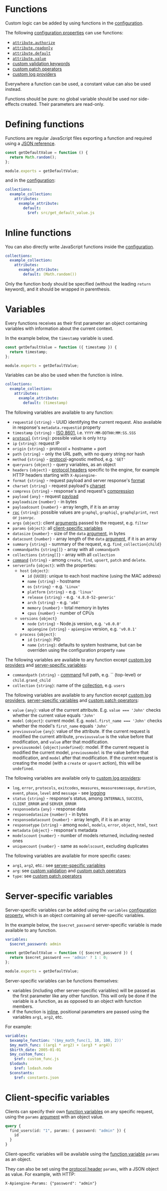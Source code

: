 # Functions

Custom logic can be added by using functions in the
[configuration](configuration.md).

The following [configuration properties](configuration.md#properties) can use functions:
  - [`attribute.authorize`](authorization.md)
  - [`attribute.readonly`](authorization.md#readonly-attributes)
  - [`attribute.default`](default.md)
  - [`attribute.value`](transformation.md)
  - [custom validation keywords](validation.md#custom-validation)
  - [custom patch operators](patch.md#custom-operators)
  - [custom log providers](logging.md#custom-log-provider)

Everywhere a function can be used, a constant value can also be used instead.

Functions should be pure: no global variable should be used nor side-effects
created. Their parameters are read-only.

# Defining functions

Functions are regular JavaScript files exporting a function and required using a
[JSON reference](json-references.md).

<!-- eslint-disable strict, filenames/match-exported -->
```js
const getDefaultValue = function () {
  return Math.random();
};

module.exports = getDefaultValue;
```

and in the [configuration](configuration.md):

```yml
collections:
  example_collection:
    attributes:
      example_attribute:
        default:
          $ref: src/get_default_value.js
```

# Inline functions

You can also directly write JavaScript functions inside the
[configuration](configuration.md).

```yml
collections:
  example_collection:
    attributes:
      example_attribute:
        default: (Math.random())
```

Only the function body should be specified (without the leading `return`
keyword), and it should be wrapped in parenthesis.

# Variables

Every functions receives as their first parameter an object containing variables
with information about the current context.

In the example below, the `timestamp` variable is used.

<!-- eslint-disable strict, filenames/match-exported -->
```js
const getDefaultValue = function ({ timestamp }) {
  return timestamp;
};

module.exports = getDefaultValue;
```

Variables can be also be used when the function is inline.

```yml
collections:
  example_collection:
    attributes:
      example_attribute:
        default: (timestamp)
```

The following variables are available to any function:
  - `requestid` `{string}` - UUID identifying the current request.
    Also available in response's `metadata.requestid` property
  - `timestamp` `{string}` - [ISO 8601](http://en.wikipedia.org/wiki/ISO_8601),
    i.e. `YYYY-MM-DDTHH:MM:SS.SSS`
  - [`protocol`](protocols.md) `{string}`: possible value is only `http`
  - `ip` `{string}`: request IP
  - `origin` `{string}` - protocol + hostname + port
  - `path` `{string}` - only the URL path, with no query string nor hash
  - `method` `{string}` - [protocol](protocols.md#request)-agnostic method,
    e.g. `'GET'`
  - `queryvars` `{object}` - query variables, as an object
  - `headers` `{object}` - [protocol headers](protocols.md#request)
    specific to the engine, for example HTTP headers starting with
    `X-Apiengine-`
  - `format` `{string}` - request payload and server response's
    [format](formats.md)
  - `charset` `{string}` - request payload's [charset](formats.md#charsets)
  - `compress` `{string}` - response's and request's
    [compression](compression.md)
  - `payload` `{any}` - request [payload](protocols.md#request)
  - `payloadsize` `{number}` - in bytes
  - `payloadcount` `{number}` - array length, if it is an array
  - [`rpc`](rpc.md) `{string}`: possible values are `graphql`,
    `graphiql`, `graphqlprint`, `rest` or `jsonrpc`.
  - `args` `{object}`: client [arguments](rpc.md#rpc) passed to the request,
    e.g. `filter`
  - `params` `{object}`: all
    [client-specific variables](#client-specific-variables)
  - `datasize` `{number}` - size of the `data` [argument](rpc.md#rpc), in bytes
  - `datacount` `{number}` - array length of the `data` [argument](rpc.md#rpc),
    if it is an array
  - `summary` `{string}` - summary of the request, e.g. `find_collection{child}`
  - `commandpaths` `{string[]}` - array with all `commandpath`
  - `collections` `{string[]}` - array with all `collection`
  - [`command`](terminology.md#command) `{string}` - among `create`, `find`,
    `upsert`, `patch` and `delete`.
  - `serverinfo` `{object}`: with the properties:
    - `host` `{object}`:
       - `id` `{UUID}`: unique to each host machine (using the MAC address)
       - `name` `{string}` - hostname
       - `os` `{string}` - e.g. `'Linux'`
       - `platform` `{string}` - e.g. `'linux'`
       - `release` `{string}` - e.g. `'4.8.0-52-generic'`
       - `arch` `{string}` - e.g. `'x64'`
       - `memory` `{number}` - total memory in bytes
       - `cpus` `{number}` - number of CPUs
    - `versions` `{object}`
       - `node` `{string}` - Node.js version, e.g. `'v8.0.0'`
       - `apiengine` `{string}` - `apiengine` version, e.g. `'v0.0.1'`
    - `process` `{object}`:
       - `id` `{string}`: PID
       - `name` `{string}`: defaults to system hostname, but can be overriden
         using the configuration property `name`

The following variables are available to any function except
[custom log providers](logging.md#custom-log-provider) and
[server-specific variables](#server-specific-variables):
  - `commandpath` `{string}` - [command](terminology.md#command) full path,
    e.g. `` (top-level) or `child.grand_child`
  - `collection` `{string}`: name of the [collection](collections.md),
    e.g. `users`

The following variables are available to any function except
[custom log providers](logging.md#custom-log-provider),
[server-specific variables](#server-specific-variables) and
[custom patch operators](patch.md#custom-operators):
  - `value` `{any}`: value of the current attribute.
    E.g. `value === 'John'` checks whether the current value equals `'John'`
  - `model` `{object}`: current model.
    E.g. `model.first_name === 'John'` checks whether the model's `first_name`
    equals `'John'`
  - `previousvalue` `{any}`: value of the attribute.
    If the current request is modified the current attribute, `previousvalue`
    is the value before that modification, and `value` after that modification.
  - `previousmodel` `{object|undefined}`: model.
    If the current request is modified the current model, `previousmodel` is
    the value before that modification, and `model` after that modification.
    If the current request is creating the model (with a `create` or `upsert`
    action), this will be `undefined`.

The following variables are available only to
[custom log providers](logging.md#custom-log-provider):
  - `log`, `error`, `protocols`, `exitcodes`, `measures`, `measuresmessage`,
    `duration`, `event`, `phase`, `level` and `message` - see
    [logging](logging.md#functions-variables)
  - `status` `{string}` - response's status, among `INTERNALS`, `SUCCESS`,
    `CLIENT_ERROR` and `SERVER_ERROR`
  - `responsedata` `{any}` - response data
  - `responsedatasize` `{number}` - in bytes
  - `responsedatacount` `{number}` - array length, if it is an array
  - `responsetype` `{string}` - among `model`, `models`, `error`, `object`,
    `html`, `text`
  - `metadata` `{object}` - response's metadata
  - `modelscount` `{number}` - number of models returned, including nested ones
  - `uniquecount` `{number}` - same as `modelscount`, excluding duplicates

The following variables are available for more specific cases:
  - `arg1`, `arg2`, etc.: see
    [server-specific variables](#server-specific-variables)
  - `arg`: see [custom validation](validation.md#custom-validation) and
    [custom patch operators](patch.md#custom-operators)
  - `type`: see [custom patch operators](patch.md#custom-operators)

# Server-specific variables

Server-specific variables can be added using the `variables`
[configuration property](configuration.md#properties), which is an object containing all
server-specific variables.

In the example below, the `$secret_password` server-specific variable is made
available to any function.

```yml
variables:
  $secret_password: admin
```

<!-- eslint-disable strict, filenames/match-exported, camelcase -->
```js
const getDefaultValue = function ({ $secret_password }) {
  return $secret_password === 'admin' ? 1 : 0;
};

module.exports = getDefaultValue;
```

Server-specific variables can be functions themselves:
  - variables (including other server-specific variables) will be
    passed as the first parameter like any other function. This will only be
    done if the variable is a function, as as opposed to an object with
    function members.
  - if the function is [inline](#inline-functions), positional parameters are
    passed using the variables `arg1`, `arg2`, etc.

For example:

```yml
variables:
  $example_function: '($my_math_func(1, 10, 100, 2))'
  $my_math_func: ((arg1 * arg2) + (arg3 * arg4))
  $birth_date: 2005-01-01
  $my_custom_func:
    $ref: custom_func.js
  $lodash:
    $ref: lodash.node
  $constants:
    $ref: constants.json
```

# Client-specific variables

Clients can specify their own
[function variables](#variables) on any specific request,
using the `params` [argument](rpc.md#rpc) with an object value.

```graphql
query {
  find_users(id: "1", params: { password: "admin" }) {
    id
  }
}
```

Client-specific variables will be available using the
[function variable](#variables) `params` as an object.

They can also be set using the
[protocol header](protocols.md#request) `params`, with a JSON object
as value. For example, with HTTP:

```HTTP
X-Apiengine-Params: {"password": "admin"}
```

